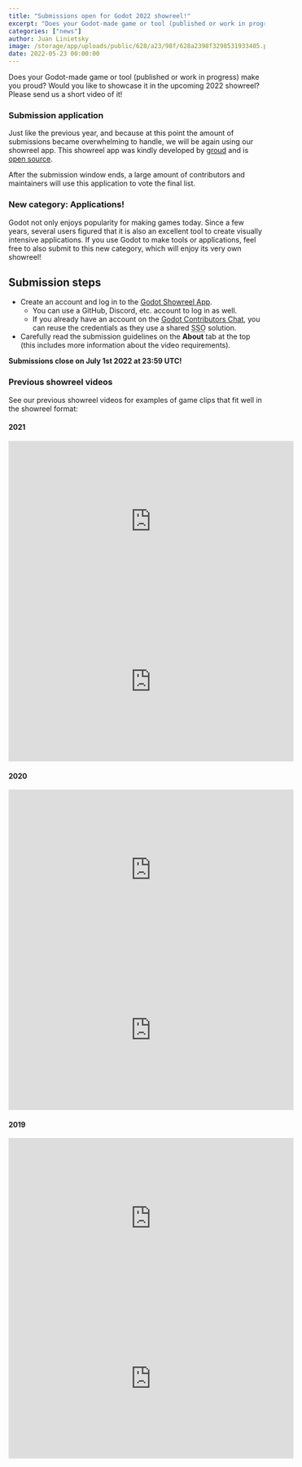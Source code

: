 ```yaml
---
title: "Submissions open for Godot 2022 showreel!"
excerpt: "Does your Godot-made game or tool (published or work in progress) make you proud? Would you like to showcase it in the upcoming 2022 showreel? Please send us a short video of it!"
categories: ["news"]
author: Juan Linietsky
image: /storage/app/uploads/public/628/a23/98f/628a2398f3298531933405.png
date: 2022-05-23 00:00:00
---
```


Does your Godot-made game or tool (published or work in progress) make you proud? Would you like to showcase it in the upcoming 2022 showreel? Please send us a short video of it!

### Submission application

Just like the previous year, and because at this point the amount of submissions became overwhelming to handle, we will be again using our showreel app. This showreel app was kindly developed by [groud](https://github.com/groud) and is [open source](https://github.com/groud/godot-showreel-voting).

After the submission window ends, a large amount of contributors and maintainers will use this application to vote the final list.

### New category: Applications!

Godot not only enjoys popularity for making games today. Since a few years, several users figured that it is also an excellent tool to create visually intensive applications. If you use Godot to make tools or applications, feel free to also submit to this new category, which will enjoy its very own showreel!

## Submission steps

- Create an account and log in to the [Godot Showreel App](https://showreel.godotengine.org/).
  - You can use a GitHub, Discord, etc. account to log in as well.
  - If you already have an account on the [Godot Contributors Chat](https://chat.godotengine.org/), you can reuse the credentials as they use a shared <abbr title="Single Sign-On">SSO</abbr> solution.
- Carefully read the submission guidelines on the **About** tab at the top (this includes more information about the video requirements).

**Submissions close on July 1st 2022 at 23:59 UTC!**


### Previous showreel videos

See our previous showreel videos for examples of game clips that fit well in the showreel format:

#### 2021

<iframe width="560" height="315" src="https://www.youtube-nocookie.com/embed/iAceTF0yE7I" frameborder="0" allow="accelerometer; autoplay; encrypted-media; gyroscope; picture-in-picture" allowfullscreen></iframe>

<iframe width="560" height="315" src="https://www.youtube-nocookie.com/embed/BhwMSfX-8iw" frameborder="0" allow="accelerometer; autoplay; encrypted-media; gyroscope; picture-in-picture" allowfullscreen></iframe>

#### 2020

<iframe width="560" height="315" src="https://www.youtube-nocookie.com/embed/UEDEIksGEjQ" frameborder="0" allow="accelerometer; autoplay; encrypted-media; gyroscope; picture-in-picture" allowfullscreen></iframe>

<iframe width="560" height="315" src="https://www.youtube-nocookie.com/embed/AIapugketbs" frameborder="0" allow="accelerometer; autoplay; encrypted-media; gyroscope; picture-in-picture" allowfullscreen></iframe>

#### 2019

<iframe width="560" height="315" src="https://www.youtube-nocookie.com/embed/NlKEO1N8wMM" frameborder="0" allow="accelerometer; autoplay; encrypted-media; gyroscope; picture-in-picture" allowfullscreen></iframe>

<iframe width="560" height="315" src="https://www.youtube-nocookie.com/embed/ODn4oOqWGik" frameborder="0" allow="accelerometer; autoplay; encrypted-media; gyroscope; picture-in-picture" allowfullscreen></iframe>